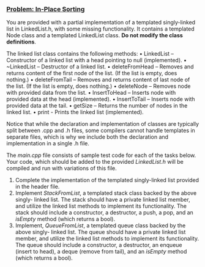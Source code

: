 ### <ins>Problem: In-Place Sorting</ins>
You are provided with a partial implementation of a templated singly-linked list in LinkedList.h, with some missing functionality. It contains a templated Node
class and a templated LinkedList class. **Do not modify the class definitions**.

The linked list class contains the following methods:
• LinkedList – Constructor of a linked list with a head pointing to null (implemented).
• ~LinkedList – Destructor of a linked list.
• deleteFromHead – Removes and returns content of the first node of the list. (If the
list is empty, does nothing.)
• deleteFromTail – Removes and returns content of last node of the list. (If the list
is empty, does nothing.)
• deleteNode – Removes node with provided data from the list.
• InsertToHead – Inserts node with provided data at the head (implemented).
• InsertToTail – Inserts node with provided data at the tail.
• getSize – Returns the number of nodes in the linked list.
• print - Prints the linked list (implemented).

Notice that while the declaration and implementation of classes are typically split between .cpp and .h files, some compilers cannot handle templates in separate
files, which is why we include both the declaration and implementation in a single .h file.

The *main.cpp* file consists of sample test code for each of the tasks below. Your code, which should be added to the provided *LinkedList.h* will be compiled and run
with variations of this file.

1. Complete the implementation of the templated singly-linked list provided in the header file.
2. Implement *StackFromList*, a templated stack class backed by the above singly- linked list. The stack should have a private linked list member, and utilize the
linked list methods to implement its functionality. The stack should include a constructor, a destructor, a push, a pop, and an *isEmpty* method (which returns a
bool).
3. Implement, *QueueFromList*, a templated queue class backed by the above singly- linked list. The queue should have a private linked list member, and utilize the
linked list methods to implement its functionality. The queue should include a constructor, a destructor, an enqueue (insert to head), a deque (remove from tail),
and an *isEmpty* method (which returns a bool).
 
